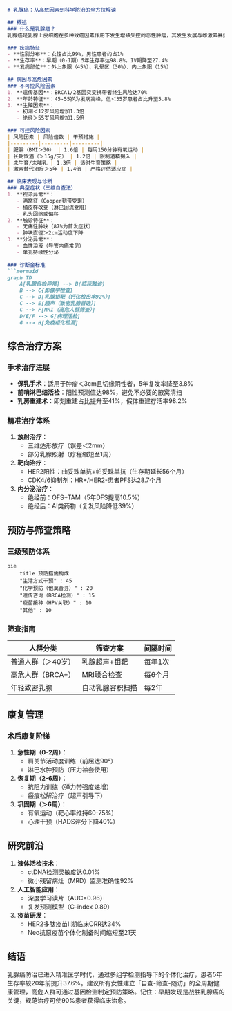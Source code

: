 

```markdown
# 乳腺癌：从高危因素到科学防治的全方位解读

## 概述
### 什么是乳腺癌？
乳腺癌是乳腺上皮细胞在多种致癌因素作用下发生增殖失控的恶性肿瘤，其发生发展与雌激素暴露、基因突变等因素密切相关。作为全球女性发病率最高的恶性肿瘤，我国2023年数据显示，每年新发病例约42万例，占女性新发癌症的19.9%，且呈现年轻化趋势（较10年前平均发病年龄提前3.2岁）。

### 疾病特征
- **性别分布**：女性占比99%，男性患者约占1%
- **生存率**：早期（0-I期）5年生存率达98.8%，IV期降至27.4%
- **发病部位**：外上象限（45%）、乳晕区（30%）、内上象限（15%）

## 病因与高危因素
### 不可控风险因素
1. **遗传基因**：BRCA1/2基因突变携带者终生风险达70%
2. **年龄特征**：45-55岁为发病高峰，但＜35岁患者占比升至5.8%
3. **生殖因素**：
   - 初潮＜12岁风险增加1.3倍
   - 绝经＞55岁风险增加1.5倍

### 可控风险因素
| 风险因素 | 风险倍数 | 干预措施 |
|---------|---------|---------|
| 肥胖（BMI＞30） | 1.6倍 | 每周150分钟有氧运动 |
| 长期饮酒（＞15g/天） | 1.2倍 | 限制酒精摄入 |
| 未生育/未哺乳 | 1.3倍 | 适时生育策略 |
| 激素替代治疗＞5年 | 1.4倍 | 严格评估适应症 |

## 临床表现与诊断
### 典型症状（三维自查法）
1. **视诊异常**：
   - 酒窝征（Cooper韧带受累）
   - 橘皮样改变（淋巴回流受阻）
   - 乳头回缩或偏移
2. **触诊特征**：
   - 无痛性肿块（87%为首发症状）
   - 肿块直径＞2cm活动度下降
3. **分泌异常**：
   - 血性溢液（导管内癌常见）
   - 单孔持续性分泌

### 诊断金标准
```mermaid
graph TD
    A[乳腺自检异常] --> B(临床触诊)
    B --> C{影像学检查}
    C --> D[乳腺钼靶（钙化检出率92%）]
    C --> E[超声（致密乳腺首选）]
    C --> F[MRI（高危人群筛查）]
    D/E/F --> G[病理活检]
    G --> H[免疫组化检测]
```

## 综合治疗方案
### 手术治疗进展
- **保乳手术**：适用于肿瘤＜3cm且切缘阴性者，5年复发率降至3.8%
- **前哨淋巴结活检**：阳性预测值达98%，避免不必要的腋窝清扫
- **乳房重建术**：即刻重建占比提升至41%，假体重建存活率98.2%

### 精准治疗体系
1. **放射治疗**：
   - 三维适形放疗（误差＜2mm）
   - 部分乳腺照射（疗程缩短至1周）
2. **靶向治疗**：
   - HER2阳性：曲妥珠单抗+帕妥珠单抗（生存期延长56个月）
   - CDK4/6抑制剂：HR+/HER2-患者PFS达28.7个月
3. **内分泌治疗**：
   - 绝经前：OFS+TAM（5年DFS提高10.5%）
   - 绝经后：AI类药物（复发风险降低39%）

## 预防与筛查策略
### 三级预防体系
```mermaid
pie
    title 预防措施构成
    "生活方式干预" : 45
    "化学预防（他莫昔芬）" : 20
    "遗传咨询（BRCA检测）" : 15
    "疫苗接种（HPV关联）" : 10
    "其他" : 10
```

### 筛查指南
| 人群分类 | 筛查方案 | 间隔时间 |
|---------|---------|---------|
| 普通人群（＞40岁） | 乳腺超声+钼靶 | 每年1次 |
| 高危人群（BRCA+） | MRI联合检查 | 每6个月 |
| 年轻致密乳腺 | 自动乳腺容积扫描 | 每2年 |

## 康复管理
### 术后康复阶梯
1. **急性期（0-2周）**：
   - 肩关节活动度训练（前屈达90°）
   - 淋巴水肿预防（压力袖套使用）
2. **恢复期（2-6周）**：
   - 抗阻力训练（弹力带强度递增）
   - 瘢痕松解治疗（超声引导下）
3. **巩固期（＞6周）**：
   - 有氧运动（靶心率维持60-75%）
   - 心理干预（HADS评分下降40%）

## 研究前沿
1. **液体活检技术**：
   - ctDNA检测灵敏度达0.01%
   - 微小残留病灶（MRD）监测准确性92%
2. **人工智能应用**：
   - 深度学习读片（AUC=0.96）
   - 复发预测模型（C-index 0.89）
3. **疫苗研发**：
   - HER2多肽疫苗Ⅱ期临床ORR达34%
   - Neo抗原疫苗个体化制备时间缩短至21天

## 结语
乳腺癌防治已进入精准医学时代，通过多组学检测指导下的个体化治疗，患者5年生存率较20年前提升37.6%。建议所有女性建立「自查-筛查-随访」的全周期健康管理，高危人群可通过基因检测制定预防策略。记住：早期发现是战胜乳腺癌的关键，规范治疗可使90%患者获得临床治愈。
```